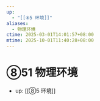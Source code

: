 ```yaml
---
up:
  - "[[⑧5 环境]]"
aliases:
  - 物理环境
ctime: 2025-03-01T14:01:57+08:00
mtime: 2025-10-01T11:40:28+08:00
---
```


# ⑧51 物理环境

- up: [[⑧5 环境]]
